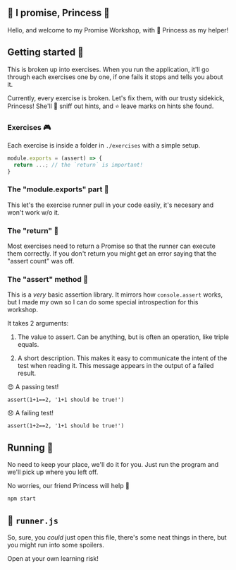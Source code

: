 ## 👑 I promise, Princess 💚

Hello, and welcome to my Promise Workshop, with 🐶 Princess as my helper!

## Getting started 🥳

This is broken up into exercises. When you run the application, it'll go through
each exercises one by one, if one fails it stops and tells you about it.

Currently, every exercise is broken. Let's fix them, with our trusty sidekick,
Princess! She'll 🐽 sniff out hints, and ⭐ leave marks on hints she found.

### Exercises 🎮

Each exercise is inside a folder in `./exercises` with a simple setup.

```js
module.exports = (assert) => {
  return ...; // the `return` is important!
}
```

### The "module.exports" part 📸

This let's the exercise runner pull in your code easily, it's necesary and won't
work w/o it.

### The "return" 👀

Most exercises need to return a Promise so that the runner can execute them
correctly. If you don't return you might get an error saying that the "assert
count" was off.

### The "assert" method 🤪

This is a *very* basic assertion library. It mirrors how `console.assert` works,
but I made my own so I can do some special introspection for this workshop.

It takes 2 arguments:

1. The value to assert. Can be anything, but is often an operation, like triple
   equals.

2. A short description. This makes it easy to communicate the intent of the test
   when reading it. This message appears in the output of a failed result.

😍 A passing test!

`assert(1+1==2, '1+1 should be true!')`

😞 A failing test!

`assert(1+2==2, '1+1 should be true!')`

## Running 🐶

No need to keep your place, we'll do it for you. Just run the program and we'll
pick up where you left off.

No worries, our friend Princess will help 💜

```
npm start
```

## 🚧 `runner.js`

So, sure, you *could* just open this file, there's some neat things in there,
but you might run into some spoilers.

Open at your own learning risk!
